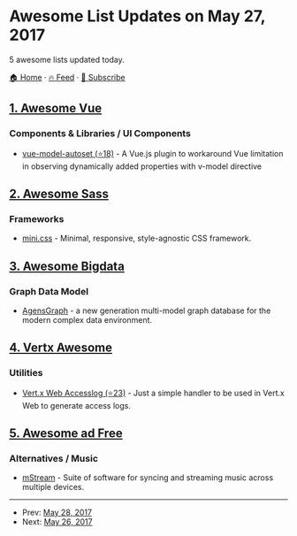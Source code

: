 # Awesome List Updates on May 27, 2017

5 awesome lists updated today.

[🏠 Home](/README.md) · [🔥 Feed](https://test.trackawesomelist.com/feed.xml) · [📮 Subscribe](https://trackawesomelist.us17.list-manage.com/subscribe?u=d2f0117aa829c83a63ec63c2f&id=36a103854c)



## [1. Awesome Vue](/content/vuejs/awesome-vue/README.md)

### Components & Libraries / UI Components

*   [vue-model-autoset (⭐18)](https://github.com/outluch/vue-model-autoset) - A Vue.js plugin to workaround Vue limitation in observing dynamically added properties with v-model directive

## [2. Awesome Sass](/content/Famolus/awesome-sass/README.md)

### Frameworks

*   [mini.css](http://minicss.org/) - Minimal, responsive, style-agnostic CSS framework.

## [3. Awesome Bigdata](/content/newTendermint/awesome-bigdata/README.md)

### Graph Data Model

*   [AgensGraph](http://www.agensgraph.com/) - a new generation multi-model graph database for the modern complex data environment.

## [4. Vertx Awesome](/content/vert-x3/vertx-awesome/README.md)

### Utilities

*   [Vert.x Web Accesslog (⭐23)](https://github.com/romanpierson/vertx-web-accesslog) - Just a simple handler to be used in Vert.x Web to generate access logs.

## [5. Awesome ad Free](/content/johnjago/awesome-ad-free/README.md)

### Alternatives / Music

*   [mStream](http://mstream.io/) - Suite of software for syncing and streaming music across multiple devices.

---

- Prev: [May 28, 2017](/content/2017/05/28/README.md)
- Next: [May 26, 2017](/content/2017/05/26/README.md)